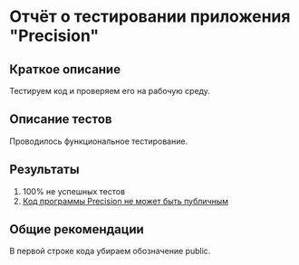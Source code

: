 # Отчёт о тестировании приложения "Precision"

## Краткое описание

Тестируем код и проверяем его на рабочую среду.

## Описание тестов

Проводилось функциональное тестирование.

## Результаты

1. 100% не успешных тестов
2. [Код программы Precision не может быть публичным](https://github.com/Aleksey-Bur/DzJava2.2/issues/1)

## Общие рекомендации

В первой строке кода убираем обозначение public.